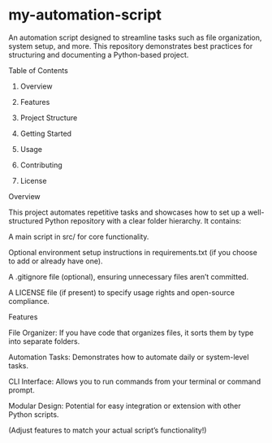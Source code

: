 # my-automation-script
An automation script designed to streamline tasks such as file organization, system setup, and more. This repository demonstrates best practices for structuring and documenting a Python-based project.


Table of Contents


1) Overview

2) Features

3) Project Structure

3) Getting Started

4) Usage

5) Contributing

6) License






Overview

This project automates repetitive tasks and showcases how to set up a well-structured Python repository with a clear folder hierarchy. It contains:

A main script in src/ for core functionality.

Optional environment setup instructions in requirements.txt (if you choose to add or already have one).

A .gitignore file (optional), ensuring unnecessary files aren’t committed.

A LICENSE file (if present) to specify usage rights and open-source compliance.





Features

File Organizer: If you have code that organizes files, it sorts them by type into separate folders.

Automation Tasks: Demonstrates how to automate daily or system-level tasks.

CLI Interface: Allows you to run commands from your terminal or command prompt.

Modular Design: Potential for easy integration or extension with other Python scripts.

(Adjust features to match your actual script’s functionality!)



